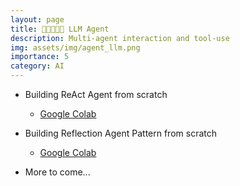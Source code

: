 ```yaml
---
layout: page
title: 🤖👨‍👩‍👦‍👦️ LLM Agent
description: Multi-agent interaction and tool-use
img: assets/img/agent_llm.png
importance: 5
category: AI
---
```





- Building ReAct Agent from scratch
  - [Google Colab](https://colab.research.google.com/drive/1QDJGeyjirTxNKtYDOkn4g9WRyDoU3H2U?usp=sharing)




- Building Reflection Agent Pattern from scratch
  - [Google Colab](https://colab.research.google.com/drive/1CXi6vQXqIgPL5-E1vpiF4vCh4UuOffID?usp=sharing)




- More to come...